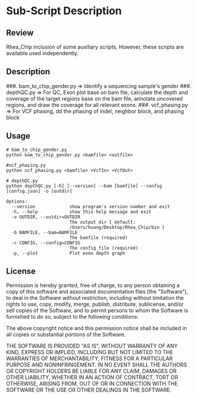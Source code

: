﻿
# Sub-Script Description


## Review

Rhea_Chip inclusion of some auxiliary scripts, However, these scripts are available used independently.

## Description

###. bam_to_chip_gender.py
    => Identify a sequencing sample's gender
###. depthQC.py 
    => For QC, Exon plot base on bam file, calculate the depth and coverage of the target regions base on the bam file, annotate uncovered regions, and draw the coverage for all relevant exons.
###. vcf_phasing.py
    => For VCF phasing, dd the phasing of indel, neighbor block, and phasing block

## Usage
```
# bam_to_chip_gender.py
python bam_to_chip_gender.py <bamfile> <outfile>

#vcf_phasing.py
python vcf_phasing.py <bamfile> <VcfIn> <VcfOut>

# depthQC.py 
python depthQC.py [-h] [--version] --bam [bamfile] --config [config.json] -o [outdir]

Options:
  --version             show program's version number and exit
  -h, --help            show this help message and exit
  -o OUTDIR, --outdir=OUTDIR
                        The output dir [ default:
                        /Users/huang/Desktop/Rhea_Chip/bin ]
  -b BAMFILE, --bam=BAMFILE
                        The bamfile (required)
  -c CONFIG, --config=CONFIG
                        The config file (required)
  -p, --plot            Plot exon depth graph

```

## License

Permission is hereby granted, free of charge, to any person obtaining a copy of this software and associated documentation files (the "Software"), to deal in the Software without restriction, including without limitation the rights to use, copy, modify, merge, publish, distribute, sublicense, and/or sell copies of the Software, and to permit persons to whom the Software is furnished to do so, subject to the following conditions:

The above copyright notice and this permission notice shall be included in all copies or substantial portions of the Software.

THE SOFTWARE IS PROVIDED "AS IS", WITHOUT WARRANTY OF ANY KIND, EXPRESS OR IMPLIED, INCLUDING BUT NOT LIMITED TO THE WARRANTIES OF MERCHANTABILITY, FITNESS FOR A PARTICULAR PURPOSE AND NONINFRINGEMENT. IN NO EVENT SHALL THE AUTHORS OR COPYRIGHT HOLDERS BE LIABLE FOR ANY CLAIM, DAMAGES OR OTHER LIABILITY, WHETHER IN AN ACTION OF CONTRACT, TORT OR OTHERWISE, ARISING FROM, OUT OF OR IN CONNECTION WITH THE SOFTWARE OR THE USE OR OTHER DEALINGS IN THE SOFTWARE.

